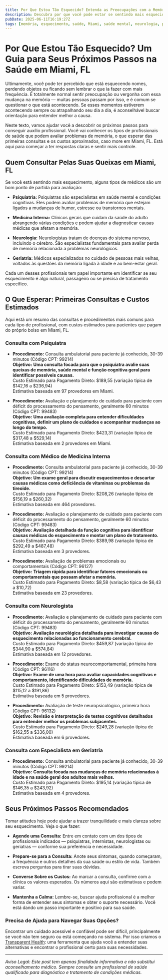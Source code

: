 ```yaml
---
title: Por Que Estou Tão Esquecido? Entenda as Preocupações com a Memória e Suas Opções de Cuidados em Miami, FL  
description: Descubra por que você pode estar se sentindo mais esquecido recentemente e saiba quais tipos de profissionais de saúde podem ajudar em Miami, FL.  
pubDate: 2025-06-11T16:19:27Z  
tags: [memória, esquecimento, saúde, Miami, saúde mental, neurologia, psiquiatria, medicina interna]  
---
```


# Por Que Estou Tão Esquecido? Um Guia para Seus Próximos Passos na Saúde em Miami, FL

Ultimamente, você pode ter percebido que está esquecendo nomes, perdendo objetos ou ficando sem lembrar o que ia fazer com mais frequência. É totalmente normal sentir preocupação ou vergonha com essa mudança na memória — muitas pessoas passam por isso, e é comum se questionar o que está acontecendo. Se esses momentos estiverem acontecendo sempre ou atrapalhando seu dia a dia, é aconselhável buscar orientação para entender melhor a causa.

Neste texto, vamos ajudar você a descobrir os próximos passos para conseguir auxílio profissional. Você vai conhecer os tipos de profissionais de saúde que podem avaliar problemas de memória, o que esperar das primeiras consultas e os custos aproximados, caso more em Miami, FL. Está aqui para começar a ter respostas claras e sentir mais controle.

## Quem Consultar Pelas Suas Queixas em Miami, FL

Se você está sentindo mais esquecimento, alguns tipos de médicos são um bom ponto de partida para avaliação:

- **Psiquiatria:** Psiquiatras são especialistas em saúde mental e condições cognitivas. Eles podem avaliar problemas de memória que estejam ligados a mudanças de humor, estresse ou transtornos mentais.

- **Medicina Interna:** Clínicos gerais que cuidam da saúde do adulto abrangendo várias condições e podem ajudar a diagnosticar causas médicas que afetam a memória.

- **Neurologia:** Neurologistas tratam de doenças do sistema nervoso, incluindo o cérebro. São especialistas fundamentais para avaliar perda de memória relacionada a problemas neurológicos.

- **Geriatria:** Médicos especializados no cuidado de pessoas mais velhas, voltados às questões da memória ligada à idade e ao bem-estar geral.

Cada um desses profissionais tem papel importante em identificar se seu esquecimento é algo natural, passageiro ou se precisa de tratamento específico.

## O Que Esperar: Primeiras Consultas e Custos Estimados

Aqui está um resumo das consultas e procedimentos mais comuns para cada tipo de profissional, com custos estimados para pacientes que pagam do próprio bolso em Miami, FL.

### Consulta com Psiquiatra

- **Procedimento:** Consulta ambulatorial para paciente já conhecido, 30-39 minutos (Código CPT: 99214)  
  **Objetivo:** **Uma consulta focada para que o psiquiatra avalie suas queixas de memória, saúde mental e função cognitiva geral para identificar possíveis causas.**  
  Custo Estimado para Pagamento Direto: $189,55 (variação típica de $142,16 a $236,94)  
  Estimativa baseada em 97 provedores em Miami.

- **Procedimento:** Avaliação e planejamento de cuidado para paciente com déficit do processamento do pensamento, geralmente 60 minutos (Código CPT: 99483)  
  **Objetivo:** **Uma avaliação completa para entender dificuldades cognitivas, definir um plano de cuidados e acompanhar mudanças ao longo do tempo.**  
  Custo Estimado para Pagamento Direto: $423,31 (variação típica de $317,48 a $529,14)  
  Estimativa baseada em 2 provedores em Miami.

### Consulta com Médico de Medicina Interna

- **Procedimento:** Consulta ambulatorial para paciente já conhecido, 30-39 minutos (Código CPT: 99214)  
  **Objetivo:** **Um exame geral para discutir esquecimentos e descartar causas médicas como deficiência de vitaminas ou problemas da tireoide.**  
  Custo Estimado para Pagamento Direto: $208,26 (variação típica de $156,19 a $260,32)  
  Estimativa baseada em 464 provedores.

- **Procedimento:** Avaliação e planejamento de cuidado para paciente com déficit do processamento do pensamento, geralmente 60 minutos (Código CPT: 99483)  
  **Objetivo:** **Avaliação detalhada da função cognitiva para identificar causas médicas do esquecimento e montar um plano de tratamento.**  
  Custo Estimado para Pagamento Direto: $389,98 (variação típica de $292,49 a $487,48)  
  Estimativa baseada em 3 provedores.

- **Procedimento:** Avaliação de problemas emocionais ou comportamentais (Código CPT: 96127)  
  **Objetivo:** **Triagem rápida para identificar fatores emocionais ou comportamentais que possam afetar a memória.**  
  Custo Estimado para Pagamento Direto: $8,58 (variação típica de $6,43 a $10,72)  
  Estimativa baseada em 23 provedores.

### Consulta com Neurologista

- **Procedimento:** Avaliação e planejamento de cuidado para paciente com déficit do processamento do pensamento, geralmente 60 minutos (Código CPT: 99483)  
  **Objetivo:** **Avaliação neurológica detalhada para investigar causas do esquecimento relacionadas ao funcionamento cerebral.**  
  Custo Estimado para Pagamento Direto: $459,87 (variação típica de $344,90 a $574,84)  
  Estimativa baseada em 12 provedores.

- **Procedimento:** Exame do status neurocomportamental, primeira hora (Código CPT: 96116)  
  **Objetivo:** **Exame de uma hora para avaliar capacidades cognitivas e comportamento, identificando dificuldades de memória.**  
  Custo Estimado para Pagamento Direto: $153,49 (variação típica de $115,12 a $191,86)  
  Estimativa baseada em 5 provedores.

- **Procedimento:** Avaliação de teste neuropsicológico, primeira hora (Código CPT: 96132)  
  **Objetivo:** **Revisão e interpretação de testes cognitivos detalhados para entender melhor os problemas subjacentes.**  
  Custo Estimado para Pagamento Direto: $249,28 (variação típica de $162,55 a $336,00)  
  Estimativa baseada em 6 provedores.

### Consulta com Especialista em Geriatria

- **Procedimento:** Consulta ambulatorial para paciente já conhecido, 30-39 minutos (Código CPT: 99214)  
  **Objetivo:** **Consulta focada nas mudanças de memória relacionadas à idade e na saúde geral dos adultos mais velhos.**  
  Custo Estimado para Pagamento Direto: $195,14 (variação típica de $146,35 a $243,92)  
  Estimativa baseada em 4 provedores.

## Seus Próximos Passos Recomendados

Tomar atitudes hoje pode ajudar a trazer tranquilidade e mais clareza sobre seu esquecimento. Veja o que fazer:

- **Agende uma Consulta:** Entre em contato com um dos tipos de profissionais indicados — psiquiatras, internistas, neurologistas ou geriatras — conforme sua preferência e necessidade.

- **Prepare-se para a Consulta:** Anote seus sintomas, quando começaram, a frequência e outros detalhes da sua saúde ou estilo de vida. Também escreva perguntas para tirar suas dúvidas.

- **Converse Sobre os Custos:** Ao marcar a consulta, confirme com a clínica os valores esperados. Os números aqui são estimativas e podem variar.

- **Mantenha a Calma:** Lembre-se, buscar ajuda profissional é a melhor forma de entender seus sintomas e obter o suporte necessário. Você está dando um passo importante e positivo para sua saúde.

### Precisa de Ajuda para Navegar Suas Opções?

Encontrar um cuidado acessível e confiável pode ser difícil, principalmente se você não tem seguro ou está começando no sistema. Por isso criamos o [Transparent Health](https://transparenthealth.ai): uma ferramenta que ajuda você a entender suas alternativas e encontrar o profissional certo para suas necessidades.

---

*Aviso Legal: Este post tem apenas finalidade informativa e não substitui aconselhamento médico. Sempre consulte um profissional de saúde qualificado para diagnóstico e tratamento de condições médicas.*